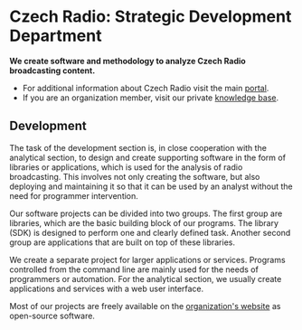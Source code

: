 # Czech Radio: Strategic Development Department

**We create software and methodology to analyze Czech Radio broadcasting content.**
 
- For additional information about Czech Radio visit the main [portal](https://portal.rozhlas.cz/).
- If you are an organization member, visit our private [knowledge base](https://github.com/czech-radio/organization/).

## Development

The task of the development section is, in close cooperation with the analytical section, to design and create supporting software in the form of libraries or applications, which is used for the analysis of radio broadcasting. This involves not only creating the software, but also deploying and maintaining it so that it can be used by an analyst without the need for programmer intervention.

Our software projects can be divided into two groups. The first group are libraries, which are the basic building block of our programs. The library (SDK) is designed to perform one and clearly defined task. Another second group are applications that are built on top of these libraries.

We create a separate project for larger applications or services. Programs controlled from the command line are mainly used for the needs of programmers or automation. For the analytical section, we usually create applications and services with a web user interface.

Most of our projects are freely available on the [organization's website](https://github.com/czech-radio/) as open-source software.
